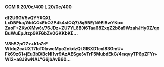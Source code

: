 #### GCM R 20/0c/400 L 20/0c/400
**df2U6GV5vQYYUQXL**<br/>**LxDBPka/GIdCO4EbO2P4k4siOQ7/SqBBE/N9EiBwYKo=**<br/>**ZaoF+ZKwXMw6r/76JDz+ZU7YL6B0i6Taa68ZxqZ2b8a9WzahJHy0Z/qxBuWuEpJtzp9KFGbZv0GKKbKE...**<br/><br/>
**V8h52pOZz+k1oZrE**<br/>**Wtdq2caUXT7loT0lxwcMyo2nkdzQkGlBXD1cxl83GmU=**<br/>**Fk69z61+jEu3bD/BcNI1vr9AzAESge6vTrF5MubdEkG/4mqvyTP6pZFYr+WI2+a8J9wNALYG6jbAvB60...**